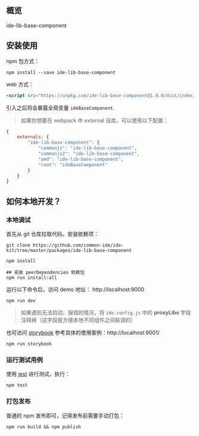 ## 概览

ide-lib-base-component

## 安装使用

npm 包方式：
```shell
npm install --save ide-lib-base-component
```

web 方式：
```html
<script src="https://unpkg.com/ide-lib-base-component@1.0.0/dist/index.umd.js"></script>
```
引入之后将会暴露全局变量 `ideBaseComponent`.

> 如果你想要在 webpack 中 external 该库，可以使用以下配置：
```js
{
    externals: {
        "ide-lib-base-component": {
            "commonjs": "ide-lib-base-component",
            "commonjs2": "ide-lib-base-component",
            "amd": "ide-lib-base-component",
            "root": "ideBaseComponent"
        }
    }
}
```

## 如何本地开发？

### 本地调试

首先从 git 仓库拉取代码，安装依赖项：
```shell
git clone https://github.com/common-ide/ide-kit/tree/master/packages/ide-lib-base-component

npm install

## 安装 peerDependencies 依赖包
npm run install:all
```

运行以下命令后，访问 demo 地址： http://localhost:9000
```shell
npm run dev
```
> 如果遇到无法启动、报错的情况，将 `ide.config.js` 中的 **proxyLibs** 字段注释掉（这字段是方便本地不同组件之间联调的）

也可访问 [storybook](https://github.com/storybooks/storybook) 参考具体的使用案例：http://localhost:9001/
```shell
npm run storybook
```

### 运行测试用例

使用 [jest](https://jestjs.io) 进行测试，执行：

```shell
npm test
```

### 打包发布

普通的 npm 发布即可，记得发布前需要手动打包：

```shell
npm run build && npm publish
```


